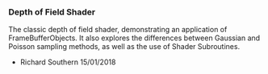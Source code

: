 ### Depth of Field Shader
The classic depth of field shader, demonstrating an application of FrameBufferObjects. It also explores the differences between Gaussian and Poisson sampling methods, as well as the use of Shader Subroutines.

- Richard Southern 
  15/01/2018